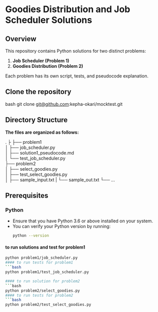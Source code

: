# Goodies Distribution and Job Scheduler Solutions

## Overview
This repository contains Python solutions for two distinct problems:
1. **Job Scheduler (Problem 1)**
2. **Goodies Distribution (Problem 2)**

Each problem has its own script, tests, and pseudocode explanation.
## Clone the repository
  bash
  git clone git@github.com:kepha-okari/mocktest.git

## Directory Structure
**The files are organized as follows:**


.
├
├── problem1                    
│   ├── job_scheduler.py         
│   ├── solution1_pseudocode.md        
│   └── test_job_scheduler.py               
├── problem2                    
│   ├── select_goodies.py        
│   ├── test_select_goodies.py       
│   ├── sample_input.txt
|   └── sample_out.txt 
└── ...
## Prerequisites

### Python
- Ensure that you have Python 3.6 or above installed on your system.
- You can verify your Python version by running:
  ```bash
  python --version
  

#### to run solutions and test for problem1
```bash 
python problem1/job_scheduler.py
#### to run tests for problem1
```bash  
python problem1/test_job_scheduler.py

#### to run solution for problem2
```bash  
python problem2/select_goodies.py
#### to run tests for problem2
```bash  
python problem2/test_select_goodies.py

